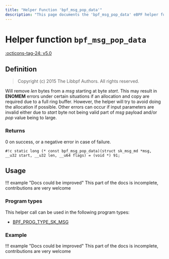 ```yaml
---
title: "Helper Function 'bpf_msg_pop_data'"
description: "This page documents the 'bpf_msg_pop_data' eBPF helper function, including its definition, usage, program types that can use it, and examples."
---
```

# Helper function `bpf_msg_pop_data`

<!-- [FEATURE_TAG](bpf_msg_pop_data) -->
[:octicons-tag-24: v5.0](https://github.com/torvalds/linux/commit/7246d8ed4dcce23f7509949a77be15fa9f0e3d28)
<!-- [/FEATURE_TAG] -->

## Definition

> Copyright (c) 2015 The Libbpf Authors. All rights reserved.


<!-- [HELPER_FUNC_DEF] -->
Will remove _len_ bytes from a _msg_ starting at byte _start_. This may result in **ENOMEM** errors under certain situations if an allocation and copy are required due to a full ring buffer. However, the helper will try to avoid doing the allocation if possible. Other errors can occur if input parameters are invalid either due to _start_ byte not being valid part of _msg_ payload and/or _pop_ value being to large.

### Returns

0 on success, or a negative error in case of failure.

`#!c static long (* const bpf_msg_pop_data)(struct sk_msg_md *msg, __u32 start, __u32 len, __u64 flags) = (void *) 91;`
<!-- [/HELPER_FUNC_DEF] -->

## Usage

!!! example "Docs could be improved"
    This part of the docs is incomplete, contributions are very welcome

### Program types

This helper call can be used in the following program types:

<!-- DO NOT EDIT MANUALLY -->
<!-- [HELPER_FUNC_PROG_REF] -->
 * [BPF_PROG_TYPE_SK_MSG](../program-type/BPF_PROG_TYPE_SK_MSG.md)
<!-- [/HELPER_FUNC_PROG_REF] -->

### Example

!!! example "Docs could be improved"
    This part of the docs is incomplete, contributions are very welcome
